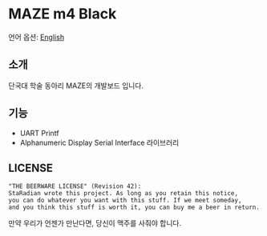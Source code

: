 # MAZE m4 Black
언어 옵션: [English](README_KR.md) 

## 소개
단국대 학술 동아리 MAZE의 개발보드 입니다.

## 기능
* UART Printf
* Alphanumeric Display Serial Interface 라이브러리

## LICENSE
```
"THE BEERWARE LICENSE" (Revision 42):
StaRadian wrote this project. As long as you retain this notice,
you can do whatever you want with this stuff. If we meet someday,
and you think this stuff is worth it, you can buy me a beer in return.
```
만약 우리가 언젠가 만난다면, 당신이 맥주를 사줘야 합니다.